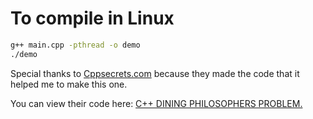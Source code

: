 # To compile in Linux

```bash
g++ main.cpp -pthread -o demo
./demo
```

Special thanks to [Cppsecrets.com](https://cppsecrets.com/index.php) because they made the code that it helped me to make this one.

You can view their code here: [C++ DINING PHILOSOPHERS PROBLEM.](https://cppsecrets.com/users/60226869466583727773846564717765737646677977/C00-DINING-PHILOSOPHERS-PROBLEM.php)
